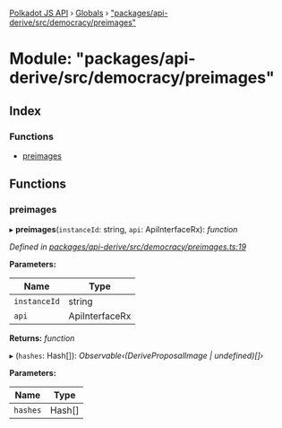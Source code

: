 [Polkadot JS API](../README.md) › [Globals](../globals.md) › ["packages/api-derive/src/democracy/preimages"](_packages_api_derive_src_democracy_preimages_.md)

# Module: "packages/api-derive/src/democracy/preimages"

## Index

### Functions

* [preimages](_packages_api_derive_src_democracy_preimages_.md#preimages)

## Functions

###  preimages

▸ **preimages**(`instanceId`: string, `api`: ApiInterfaceRx): *function*

*Defined in [packages/api-derive/src/democracy/preimages.ts:19](https://github.com/polkadot-js/api/blob/6ae75ba92e/packages/api-derive/src/democracy/preimages.ts#L19)*

**Parameters:**

Name | Type |
------ | ------ |
`instanceId` | string |
`api` | ApiInterfaceRx |

**Returns:** *function*

▸ (`hashes`: Hash[]): *Observable‹(DeriveProposalImage | undefined)[]›*

**Parameters:**

Name | Type |
------ | ------ |
`hashes` | Hash[] |
